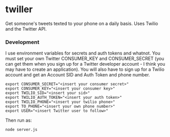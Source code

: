 # twiller

Get someone's tweets texted to your phone on a daily basis. Uses Twilio and the Twitter API.

### Development

I use environment variables for secrets and auth tokens and whatnot. You must set your own Twitter CONSUMER_KEY and CONSUMER_SECRET (you can get them when you sign up for a Twitter developer account - I think you may have to create an application). You will also have to sign up for a Twilio account and get an Account SID and Auth Token and phone number. 


```
export CONSUMER_SECRET="<insert your consumer secret>"
export CONSUMER_KEY="<insert your consumer key>"
export TWILIO_SID="<insert your sid>"
export TWILIO_AUTH_TOKEN="<insert your auth token>"
export TWILIO_PHONE="<insert your twilio phone>"
export TO_PHONE="<insert your own phone number>"
export USER="<insert Twitter user to follow>"

```


Then run as:

```
node server.js
```
